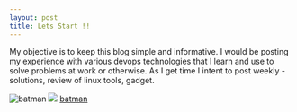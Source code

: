 ```yaml
---
layout: post
title: Lets Start !!
---
```


My objective is to keep this blog simple and informative. I would be posting my experience with various devops technologies that I learn and use to solve problems at work or otherwise. As I get time I intent to post weekly - solutions, review of linux tools, gadget. 

![batman]({{baseurl}}/images/batman-logo-wallpaper-for-desktop-1080p-131.jpg)
<img src="{{ site.baseurl }}/images/batman-logo-wallpaper-for-desktop-1080p-131.jpg">
<a href="{{ site.baseurl }}/images/batman-logo-wallpaper-for-desktop-1080p-131.jpg">batman</a>
